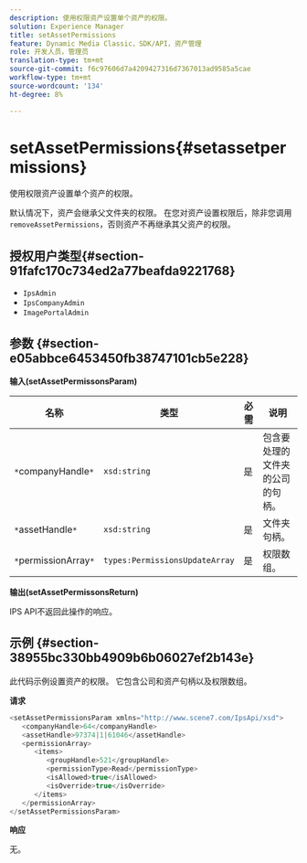 ```yaml
---
description: 使用权限资产设置单个资产的权限。
solution: Experience Manager
title: setAssetPermissions
feature: Dynamic Media Classic，SDK/API，资产管理
role: 开发人员，管理员
translation-type: tm+mt
source-git-commit: f6c97606d7a4209427316d7367013ad9585a5cae
workflow-type: tm+mt
source-wordcount: '134'
ht-degree: 8%

---
```



# setAssetPermissions{#setassetpermissions}

使用权限资产设置单个资产的权限。

默认情况下，资产会继承父文件夹的权限。 在您对资产设置权限后，除非您调用`removeAssetPermissions`，否则资产不再继承其父资产的权限。

## 授权用户类型{#section-91fafc170c734ed2a77beafda9221768}

* `IpsAdmin`
* `IpsCompanyAdmin`
* `ImagePortalAdmin`

## 参数 {#section-e05abbce6453450fb38747101cb5e228}

**输入(setAssetPermissonsParam)**

| 名称 | 类型 | 必需 | 说明 |
|---|---|---|---|
| `*`companyHandle`*` | `xsd:string` | 是 | 包含要处理的文件夹的公司的句柄。 |
| `*`assetHandle`*` | `xsd:string` | 是 | 文件夹句柄。 |
| `*`permissionArray`*` | `types:PermissionsUpdateArray` | 是 | 权限数组。 |

**输出(setAssetPermissonsReturn)**

IPS API不返回此操作的响应。

## 示例 {#section-38955bc330bb4909b6b06027ef2b143e}

此代码示例设置资产的权限。 它包含公司和资产句柄以及权限数组。

**请求**

```java
<setAssetPermissionsParam xmlns="http://www.scene7.com/IpsApi/xsd">
   <companyHandle>64</companyHandle>
   <assetHandle>97374|1|61046</assetHandle>
   <permissionArray>
      <items>
         <groupHandle>521</groupHandle>
         <permissionType>Read</permissionType>
         <isAllowed>true</isAllowed>
         <isOverride>true</isOverride>
      </items>
   </permissionArray>
</setAssetPermissionsParam>
```

**响应**

无。
